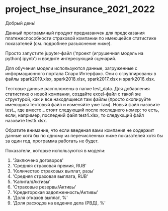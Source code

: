 # project_hse_insurance_2021_2022

Добрый день!

Данный программный продукт предназанчен для предсказания платежеспособности страховой компании по имеющейся статистике показателей (см. подробнее разъяснение ниже). 

Просто запустите jupyter-файл ('проект (игрушечная модель на python).ipynb') и введите интересующий сценарий.

Для обучения модели используются данные, загруженные с информационного портала Спарк Интерфакс. Они с сгруппированы в файлы spark2019.xlsx, spark2018.xlsx, spark2017.xlsx и spark2016.xlsx.

Тестовые данные расположены в папке test_data. Для добавления статистике о новой компании, создайте excel-файл с такой же структурой, как и все находящиеся там файлы (просто скопируйте имеющися тестовый файл и изменяйте уже там). Новый файл назовите test_, где вместо _ стоит следующий после последнего номер: то есть, если, например, последний файл test4.xlsx, то следующий файл назовите test5.xlsx.

Обратите внимание, что если введеная вами компания не содержит данные хотя бы по одному из перечисленных ниже показателей хотя бы за один год, программа работать не будет.

Показатели, которые используются в модели:

1) 'Заключено договоров'
2) 'Средняя страховая премия, RUB'
3) 'Количество страховых выплат, разы'
4) 'Средняя страховая выплата, RUB'
5) 'Капитал/Активы'
6) 'Страховые резервы/Активы'
7) 'Кредиторская задолженность/Активы'
8) 'Доля отказов выплат, %'
9) 'Доля расходов на ведение дела (РВД), %'
